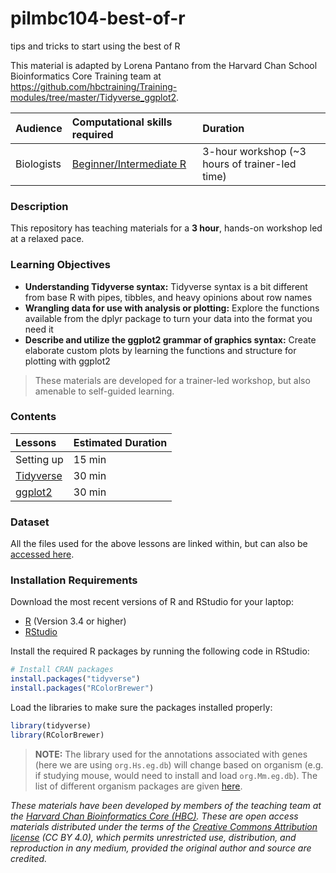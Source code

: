 # pilmbc104-best-of-r

tips and tricks to start using the best of R 

This material is adapted by Lorena Pantano from the Harvard Chan School Bioinformatics Core Training team at https://github.com/hbctraining/Training-modules/tree/master/Tidyverse_ggplot2.


| Audience | Computational skills required | Duration |
:----------|:----------|:----------|
| Biologists | [Beginner/Intermediate R](https://hbctraining.github.io/Intro-to-R/) | 3-hour workshop (~3 hours of trainer-led time) |


### Description

This repository has teaching materials for a **3 hour**, hands-on workshop led at a relaxed pace. 

### Learning Objectives
* **Understanding Tidyverse syntax:** Tidyverse syntax is a bit different from base R with pipes, tibbles, and heavy opinions about row names
* **Wrangling data for use with analysis or plotting:** Explore the functions available from the dplyr package to turn your data into the format you need it 
* **Describe and utilize the ggplot2 grammar of graphics syntax:** Create elaborate custom plots by learning the functions and structure for plotting with ggplot2

> These materials are developed for a trainer-led workshop, but also amenable to self-guided learning.


### Contents

| Lessons            | Estimated Duration |
|:------------------------|:----------|
|Setting up | 15 min |
|[Tidyverse](https://pilm-bioinformatics.github.io/pilmbc104-best-of-r/tidyverse.html) | 30 min |
|[ggplot2](https://pilm-bioinformatics.github.io/pilmbc104-best-of-r/ggplot2.html) | 30 min |


### Dataset

All the files used for the above lessons are linked within, but can also be [accessed here](https://github.com/pilm-bioinformatics/pilmbc104-best-of-r/blob/master/data/gprofiler_results_Mov10oe.tsv).

### Installation Requirements

Download the most recent versions of R and RStudio for your laptop:

 - [R](http://lib.stat.cmu.edu/R/CRAN/) (Version 3.4 or higher)
 - [RStudio](https://www.rstudio.com/products/rstudio/download/#download)
 
Install the required R packages by running the following code in RStudio:

```r
# Install CRAN packages
install.packages("tidyverse")
install.packages("RColorBrewer")
```

Load the libraries to make sure the packages installed properly:

```r
library(tidyverse)
library(RColorBrewer)
```

> **NOTE:** The library used for the annotations associated with genes (here we are using `org.Hs.eg.db`) will change based on organism (e.g. if studying mouse, would need to install and load `org.Mm.eg.db`). The list of different organism packages are given [here](https://github.com/hbctraining/Training-modules/raw/master/DGE-functional-analysis/img/available_annotations.png).


*These materials have been developed by members of the teaching team at the [Harvard Chan Bioinformatics Core (HBC)](http://bioinformatics.sph.harvard.edu/). These are open access materials distributed under the terms of the [Creative Commons Attribution license](https://creativecommons.org/licenses/by/4.0/) (CC BY 4.0), which permits unrestricted use, distribution, and reproduction in any medium, provided the original author and source are credited.*

